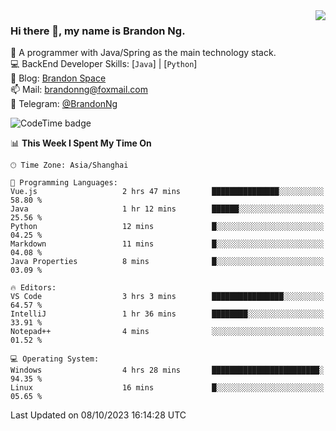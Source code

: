 <img  align="right" src="https://github-readme-stats-brandon0824.vercel.app/api/top-langs/?username=brandon0824&layout=compact">

### Hi there 👋, my name is Brandon Ng.

🌱 A programmer with Java/Spring as the main technology stack.  
💻 BackEnd Developer Skills: [`Java`] | [`Python`]  
📝 Blog: [Brandon Space](https://brandonng.tech)  
📫 Mail: brandonng@foxmail.com  
📰 Telegram: [@BrandonNg](https://t.me/BrandonNg24)  

![CodeTime badge](https://img.shields.io/endpoint?style=flat-square&url=https%3A%2F%2Fapi.codetime.dev%2Fshield%3Fid%3D128%26project%3D%26in%3D604800000)

<!--START_SECTION:waka-->
📊 **This Week I Spent My Time On** 

```text
🕑︎ Time Zone: Asia/Shanghai

💬 Programming Languages: 
Vue.js                   2 hrs 47 mins       ███████████████░░░░░░░░░░   58.80 % 
Java                     1 hr 12 mins        ██████░░░░░░░░░░░░░░░░░░░   25.56 % 
Python                   12 mins             █░░░░░░░░░░░░░░░░░░░░░░░░   04.25 % 
Markdown                 11 mins             █░░░░░░░░░░░░░░░░░░░░░░░░   04.08 % 
Java Properties          8 mins              █░░░░░░░░░░░░░░░░░░░░░░░░   03.09 % 

🔥 Editors: 
VS Code                  3 hrs 3 mins        ████████████████░░░░░░░░░   64.57 % 
IntelliJ                 1 hr 36 mins        ████████░░░░░░░░░░░░░░░░░   33.91 % 
Notepad++                4 mins              ░░░░░░░░░░░░░░░░░░░░░░░░░   01.52 % 

💻 Operating System: 
Windows                  4 hrs 28 mins       ████████████████████████░   94.35 % 
Linux                    16 mins             █░░░░░░░░░░░░░░░░░░░░░░░░   05.65 % 
```


 Last Updated on 08/10/2023 16:14:28 UTC
<!--END_SECTION:waka-->
